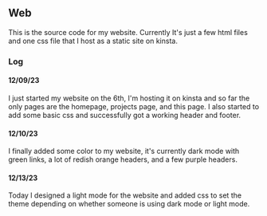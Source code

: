 ## Web

This is the source code for my website. Currently It's just a few html
files and one css file that I host as a static site on kinsta.

### Log

#### 12/09/23
I just started my website on the 6th, I'm hosting it on kinsta and so far the
only pages are the homepage, projects page, and this page. I also started to add
some basic css and successfully got a working header and footer.

#### 12/10/23
I finally added some color to my website, it's currently dark mode with green
links, a lot of redish orange headers, and a few purple headers.

#### 12/13/23
Today I designed a light mode for the website and added css to set the
theme depending on whether someone is using dark mode or light mode.
